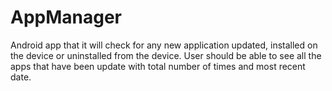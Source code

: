 # AppManager
Android app that it will check for any new application updated,
installed on the device or uninstalled from the device. User should be able to see all the apps that
have been update with total number of times and most recent date. 
